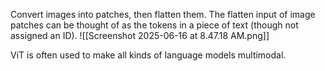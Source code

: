 Convert images into patches, then flatten them. The flatten input of image patches can be thought of as the tokens in a piece of text (though not assigned an ID).
![[Screenshot 2025-06-16 at 8.47.18 AM.png]]

ViT is often used to make all kinds of language models multimodal.